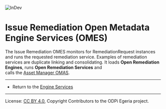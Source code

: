 <!-- SPDX-License-Identifier: CC-BY-4.0 -->
<!-- Copyright Contributors to the ODPi Egeria project. -->

![InDev](../../../open-metadata-publication/website/images/egeria-content-status-in-development.png#pagewidth)

# Issue Remediation Open Metadata Engine Services (OMES)

The Issue Remediation OMES monitors for RemediationRequest instances and runs the requested 
remediation service. Examples of remediation services are duplicate linking and consolidating.
It loads **Open Remediation Engines**,
runs **Open Remediation Services** and  
calls the [Asset Manager OMAS](../../access-services/asset-manager).


----
* Return to the [Engine Services](..)

----
License: [CC BY 4.0](https://creativecommons.org/licenses/by/4.0/),
Copyright Contributors to the ODPi Egeria project.